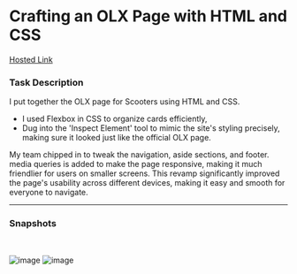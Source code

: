
# Crafting an OLX Page with HTML and CSS


<a href="https://olx-clone-5ba355.netlify.app/able/scooter">Hosted Link</a>


### Task Description
I put together the OLX page for Scooters using HTML and CSS. 
- I used Flexbox in CSS to organize cards efficiently,
- Dug into the 'Inspect Element' tool to mimic the site's styling precisely, making sure it looked just like the official OLX page.

My team chipped in to tweak the navigation, aside sections, and footer. media queries is added to make the page responsive, making it much friendlier for users on smaller screens. 
This revamp significantly improved the page's usability across different devices, making it easy and smooth for everyone to navigate.

***

### Snapshots
<br>

![image](https://github.com/abhikainthla/OLX-Clone/assets/119459924/316d2371-201b-422f-b845-6adc1d63bab6)
![image](https://github.com/abhikainthla/OLX-Clone/assets/119459924/18fe64a3-9a91-4037-b970-7e25f9076967)



